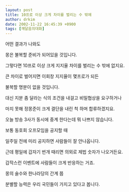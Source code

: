 ```yaml
---
layout: post
title: 10프로 이상 크게 차이를 벌리는 수 밖에
author: drkim
date: 2002-11-22 16:45:39 +0900
tags: [깨달음의대화]
---
```

어떤 결과가 나와도
  
몽은 불복할 준비가 되어있을 것입니다.
  
그렇다면 10프로 이상 크게 지지율 차이를 벌리는 수 밖에 없지요.
  
큰 차이로 벌어지면 이회창 지지율이 몇프로가 되든
  
불복할 명분이 없을 것입니다.
  

  
대신 지분 좀 달라는 식의 조건을 내걸고 비밀협상을 요구하거나
  
마지 못해 정몽준이 크게 결단을 내린 척 하며 합류하겠지요.
  

  
오늘 방송 3사가 동시에 중계 한다는데 뭐 나쁘지 않습니다.
  

  
보통 동호회 오프모임을 공지할 때
  
일주일 전에 미리 공지하면 사람들이 잘 안나옵니다.
  
근데 평일에 갑자기 번개 때리면 의외로 제법 숫자가 나오거든요.
  

  
갑작스런 이벤트에 사람들이 크게 반응하는 거죠.
  
몽의 술수와 한나라당의 간계 쯤
  
분별할 능력은 우리 국민들이 가지고 있다고 봅니다.